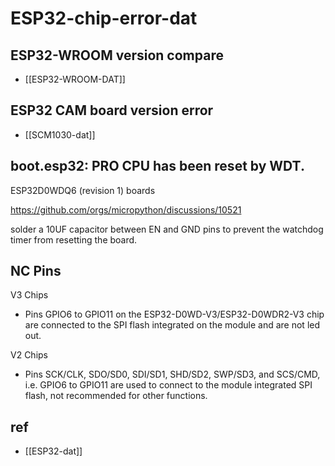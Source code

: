 
# ESP32-chip-error-dat

## ESP32-WROOM version compare 

- [[ESP32-WROOM-DAT]]



## ESP32 CAM board version error 

- [[SCM1030-dat]]

## boot.esp32: PRO CPU has been reset by WDT.

ESP32D0WDQ6 (revision 1) boards

https://github.com/orgs/micropython/discussions/10521


solder a 10UF capacitor between EN and GND pins to prevent the watchdog timer from resetting the board.




## NC Pins 

V3 Chips 
-  Pins GPIO6 to GPIO11 on the ESP32-D0WD-V3/ESP32-D0WDR2-V3 chip are connected to the SPI flash integrated on the module and are not led out.

V2 Chips 
- Pins SCK/CLK, SDO/SD0, SDI/SD1, SHD/SD2, SWP/SD3, and SCS/CMD, i.e. GPIO6 to GPIO11 are used to connect to the module integrated SPI flash, not recommended for other functions.





## ref 

- [[ESP32-dat]]